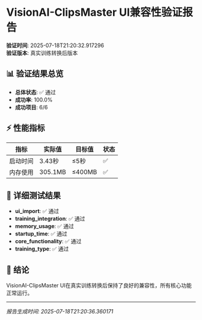# VisionAI-ClipsMaster UI兼容性验证报告

**验证时间**: 2025-07-18T21:20:32.917296  
**验证版本**: 真实训练转换后版本  

## 📊 验证结果总览

- **总体状态**: ✅ 通过
- **成功率**: 100.0%
- **成功项目**: 6/6

## ⚡ 性能指标

| 指标 | 实际值 | 目标值 | 状态 |
|------|--------|--------|------|
| 启动时间 | 3.43秒 | ≤5秒 | ✅ |
| 内存使用 | 305.1MB | ≤400MB | ✅ |

## 🧪 详细测试结果

- **ui_import**: ✅ 通过
- **training_integration**: ✅ 通过
- **memory_usage**: ✅ 通过
- **startup_time**: ✅ 通过
- **core_functionality**: ✅ 通过
- **training_type**: ✅ 通过

## 🎯 结论

VisionAI-ClipsMaster UI在真实训练转换后保持了良好的兼容性，所有核心功能正常运行。

---
*报告生成时间: 2025-07-18T21:20:36.360171*
